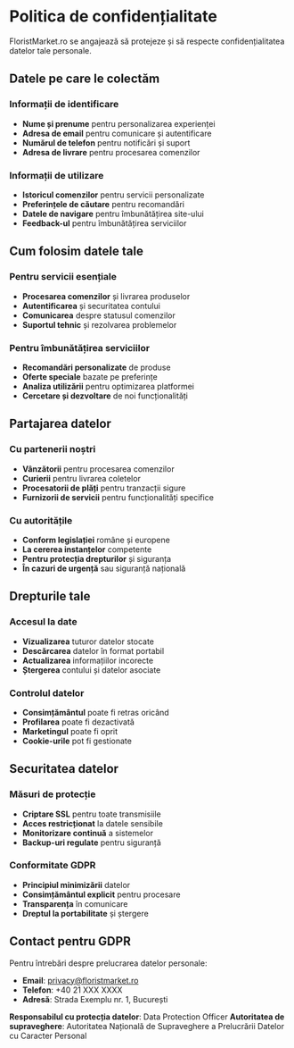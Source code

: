 # Politica de confidențialitate

FloristMarket.ro se angajează să protejeze și să respecte confidențialitatea datelor tale personale.

## Datele pe care le colectăm

### Informații de identificare
- **Nume și prenume** pentru personalizarea experienței
- **Adresa de email** pentru comunicare și autentificare
- **Numărul de telefon** pentru notificări și suport
- **Adresa de livrare** pentru procesarea comenzilor

### Informații de utilizare
- **Istoricul comenzilor** pentru servicii personalizate
- **Preferințele de căutare** pentru recomandări
- **Datele de navigare** pentru îmbunătățirea site-ului
- **Feedback-ul** pentru îmbunătățirea serviciilor

## Cum folosim datele tale

### Pentru servicii esențiale
- **Procesarea comenzilor** și livrarea produselor
- **Autentificarea** și securitatea contului
- **Comunicarea** despre statusul comenzilor
- **Suportul tehnic** și rezolvarea problemelor

### Pentru îmbunătățirea serviciilor
- **Recomandări personalizate** de produse
- **Oferte speciale** bazate pe preferințe
- **Analiza utilizării** pentru optimizarea platformei
- **Cercetare și dezvoltare** de noi funcționalități

## Partajarea datelor

### Cu partenerii noștri
- **Vânzătorii** pentru procesarea comenzilor
- **Curierii** pentru livrarea coletelor
- **Procesatorii de plăți** pentru tranzacții sigure
- **Furnizorii de servicii** pentru funcționalități specifice

### Cu autoritățile
- **Conform legislației** române și europene
- **La cererea instanțelor** competente
- **Pentru protecția drepturilor** și siguranța
- **În cazuri de urgență** sau siguranță națională

## Drepturile tale

### Accesul la date
- **Vizualizarea** tuturor datelor stocate
- **Descărcarea** datelor în format portabil
- **Actualizarea** informațiilor incorecte
- **Ștergerea** contului și datelor asociate

### Controlul datelor
- **Consimțământul** poate fi retras oricând
- **Profilarea** poate fi dezactivată
- **Marketingul** poate fi oprit
- **Cookie-urile** pot fi gestionate

## Securitatea datelor

### Măsuri de protecție
- **Criptare SSL** pentru toate transmisiile
- **Acces restricționat** la datele sensibile
- **Monitorizare continuă** a sistemelor
- **Backup-uri regulate** pentru siguranță

### Conformitate GDPR
- **Principiul minimizării** datelor
- **Consimțământul explicit** pentru procesare
- **Transparența** în comunicare
- **Dreptul la portabilitate** și ștergere

## Contact pentru GDPR

Pentru întrebări despre prelucrarea datelor personale:
- **Email**: privacy@floristmarket.ro
- **Telefon**: +40 21 XXX XXXX
- **Adresă**: Strada Exemplu nr. 1, București

**Responsabilul cu protecția datelor**: Data Protection Officer
**Autoritatea de supraveghere**: Autoritatea Națională de Supraveghere a Prelucrării Datelor cu Caracter Personal
